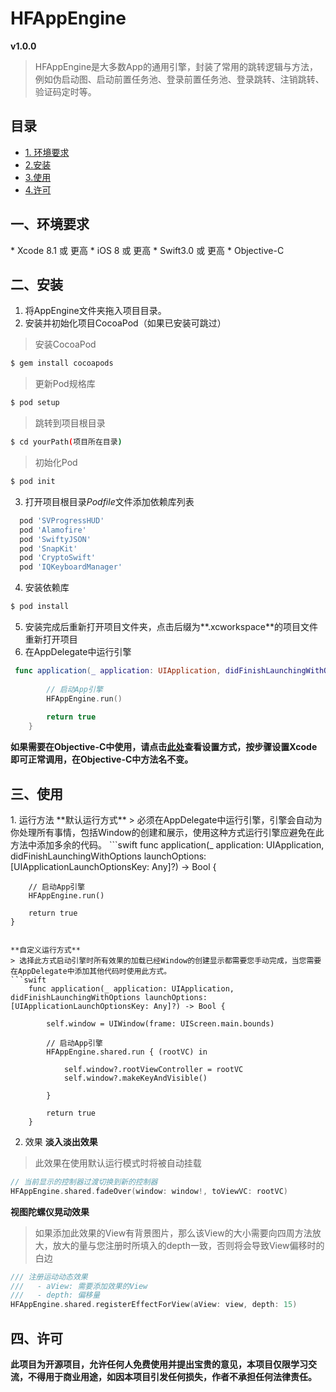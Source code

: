 # HFAppEngine
**v1.0.0**

> HFAppEngine是大多数App的通用引擎，封装了常用的跳转逻辑与方法，例如伪启动图、启动前置任务池、登录前置任务池、登录跳转、注销跳转、验证码定时等。  

## 目录
* [1. 环境要求](#jump)
* [2.安装](#2)
* [3.使用](#)
* [4.许可](#)

<h2 id = "1">一、环境要求</h2>
* Xcode 8.1 或 更高
* iOS 8     或 更高
* Swift3.0  或 更高
* Objective-C

<h2 id = "2">二、安装</h2>

1. 将AppEngine文件夹拖入项目目录。
2. 安装并初始化项目CocoaPod（如果已安装可跳过）

> 安装CocoaPod  

```bash
$ gem install cocoapods
```

> 更新Pod规格库  

```bash
$ pod setup
```

> 跳转到项目根目录  

```bash
$ cd yourPath(项目所在目录) 
```

> 初始化Pod  

```bash
$ pod init
```

3. 打开项目根目录*Podfile*文件添加依赖库列表

```ruby
  pod 'SVProgressHUD'
  pod 'Alamofire'
  pod 'SwiftyJSON'
  pod 'SnapKit'
  pod 'CryptoSwift'
  pod 'IQKeyboardManager'
```

4. 安装依赖库

```bash
$ pod install
``` 

5. 安装完成后重新打开项目文件夹，点击后缀为**.xcworkspace**的项目文件重新打开项目
6. 在AppDelegate中运行引擎
```swift
 func application(_ application: UIApplication, didFinishLaunchingWithOptions launchOptions: [UIApplicationLaunchOptionsKey: Any]?) -> Bool {
        
        // 启动App引擎
        HFAppEngine.run()
  
        return true
    }

```

**如果需要在Objective-C中使用，请点击[此处](http://www.cnblogs.com/Yun-Longcom/p/5809740.html)查看设置方式，按步骤设置Xcode即可正常调用，在Objective-C中方法名不变。**

<h2 id = “3”>三、使用</h2>
1. 运行方法
**默认运行方式**
> 必须在AppDelegate中运行引擎，引擎会自动为你处理所有事情，包括Window的创建和展示，使用这种方式运行引擎应避免在此方法中添加多余的代码。  
```swift
 func application(_ application: UIApplication, didFinishLaunchingWithOptions launchOptions: [UIApplicationLaunchOptionsKey: Any]?) -> Bool {
        
        // 启动App引擎
        HFAppEngine.run()
  
        return true
    }

```

**自定义运行方式**
> 选择此方式启动引擎时所有效果的加载已经Window的创建显示都需要您手动完成，当您需要在AppDelegate中添加其他代码时使用此方式。  
```swift
    func application(_ application: UIApplication, didFinishLaunchingWithOptions launchOptions: [UIApplicationLaunchOptionsKey: Any]?) -> Bool {
        
        self.window = UIWindow(frame: UIScreen.main.bounds)
        
        // 启动App引擎
        HFAppEngine.shared.run { (rootVC) in
            
            self.window?.rootViewController = rootVC
            self.window?.makeKeyAndVisible()
            
        }
        
        return true
    }
```

2. 效果
**淡入淡出效果**
> 此效果在使用默认运行模式时将被自动挂载  
```swift
// 当前显示的控制器过渡切换到新的控制器
HFAppEngine.shared.fadeOver(window: window!, toViewVC: rootVC)
```

**视图陀螺仪晃动效果**
> 如果添加此效果的View有背景图片，那么该View的大小需要向四周方法放大，放大的量与您注册时所填入的depth一致，否则将会导致View偏移时的白边  
```swift
/// 注册运动动态效果
///   - aView: 需要添加效果的View
///   - depth: 偏移量
HFAppEngine.shared.registerEffectForView(aView: view, depth: 15)
```

<h2 id = "4">四、许可</h2>

**此项目为开源项目，允许任何人免费使用并提出宝贵的意见，本项目仅限学习交流，不得用于商业用途，如因本项目引发任何损失，作者不承担任何法律责任。**
